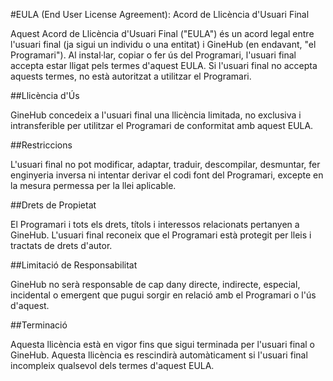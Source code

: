 #EULA (End User License Agreement):
Acord de Llicència d'Usuari Final

Aquest Acord de Llicència d'Usuari Final ("EULA") és un acord legal entre l'usuari final (ja sigui un individu o una entitat) i GineHub (en endavant, "el Programari"). Al instal·lar, copiar o fer ús del Programari, l'usuari final accepta estar lligat pels termes d'aquest EULA. Si l'usuari final no accepta aquests termes, no està autoritzat a utilitzar el Programari.

##Llicència d'Ús

GineHub concedeix a l'usuari final una llicència limitada, no exclusiva i intransferible per utilitzar el Programari de conformitat amb aquest EULA.

##Restriccions

L'usuari final no pot modificar, adaptar, traduir, descompilar, desmuntar, fer enginyeria inversa ni intentar derivar el codi font del Programari, excepte en la mesura permessa per la llei aplicable.

##Drets de Propietat

El Programari i tots els drets, títols i interessos relacionats pertanyen a GineHub. L'usuari final reconeix que el Programari està protegit per lleis i tractats de drets d'autor.

##Limitació de Responsabilitat

GineHub no serà responsable de cap dany directe, indirecte, especial, incidental o emergent que pugui sorgir en relació amb el Programari o l'ús d'aquest.

##Terminació

Aquesta llicència està en vigor fins que sigui terminada per l'usuari final o GineHub. Aquesta llicència es rescindirà automàticament si l'usuari final incompleix qualsevol dels termes d'aquest EULA.